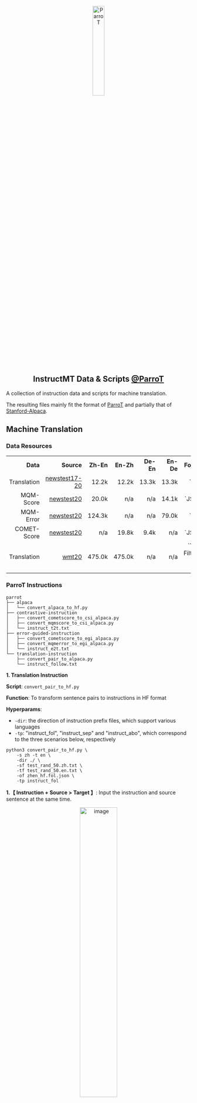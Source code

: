 <div align="center">
    <img width="25%" alt="ParroT" src="https://github.com/wxjiao/InstructMT/assets/31032829/3a19944b-d42d-45da-919b-320f1410a3a6">
    <h2>
    InstructMT Data & Scripts <a href="https://github.com/wxjiao/ParroT">@ParroT</a>
    </h2>
</div>

A collection of instruction data and scripts for machine translation.

The resulting files mainly fit the format of [ParroT](https://github.com/wxjiao/ParroT) and partially that of [Stanford-Alpaca](https://github.com/tatsu-lab/stanford_alpaca).

## Machine Translation

### Data Resources

<div align="center">
<table style="text-align:right">
  <tr>
    <th> Data </th>
    <th> Source </th>
    <th> Zh-En </th>
    <th> En-Zh </th>
    <th> De-En </th>
    <th> En-De </th>
    <th> Format </th>
  </tr>
  <tr>
    <td>Translation </td>
    <td> <a href="https://drive.google.com/drive/folders/19_kMgbH1R9VrYf72xCNDxILX5ptPct_a?usp=drive_link" >newstest17-20 </a> </td>
    <td> 12.2k </td>
    <td> 12.2k </td>
    <td> 13.3k </td>
    <td> 13.3k </td>
    <td> `TXT` </td>
  </tr>
  <tr>
    <td>MQM-Score </td>
    <td> <a href="https://drive.google.com/drive/folders/1OFmqJVtu_dhVYq-KNb478pmqdfqPNQSA?usp=drive_link" >newstest20 </a> </td>
    <td> 20.0k </td>
    <td> n/a </td>
    <td> n/a </td>
    <td> 14.1k </td>
    <td> `JSON` </td>
  </tr>
  <tr>
    <td>MQM-Error </td>
    <td> <a href="https://drive.google.com/drive/folders/18O5hZc9GVX6V5wq9PKb3hzSef0pgzkbO?usp=drive_link" >newstest20 </a> </td>
    <td> 124.3k </td>
    <td> n/a </td>
    <td> n/a </td>
    <td> 79.0k </td>
    <td> `TXT` </td>
  </tr>
  <tr>
    <td>COMET-Score </td>
    <td> <a href="https://drive.google.com/drive/folders/1wDiHYuu-vZiBnfGmzEigRpnmx2qFiFwF?usp=drive_link" >newstest20 </a> </td>
    <td> n/a </td>
    <td> 19.8k </td>
    <td> 9.4k </td>
    <td> n/a </td>
    <td> `JSON` </td>
  </tr>
  <tr>
    <td>Translation </td>
    <td> <a href="https://drive.google.com/drive/folders/1g7x0jrKlUfkEduy_gS7k7JFn7zPB7o_u?usp=drive_link" >wmt20 </a> </td>
    <td> 475.0k </td>
    <td> 475.0k </td>
    <td> n/a </td>
    <td> n/a </td>
    <td> `TXT`: Filtered from 26M </td>
  </tr>
</table>
</div>


### ParroT Instructions

```
parrot
├── alpaca
│   └── convert_alpaca_to_hf.py
├── contrastive-instruction
│   ├── convert_cometscore_to_csi_alpaca.py
│   ├── convert_mqmscore_to_csi_alpaca.py
│   └── instruct_t2t.txt
├── error-guided-instruction
│   ├── convert_cometscore_to_egi_alpaca.py
│   ├── convert_mqmerror_to_egi_alpaca.py
│   └── instruct_e2t.txt
└── translation-instruction
    ├── convert_pair_to_alpaca.py
    └── instruct_follow.txt
```

**1. Translation Instruction**




**Script**: `convert_pair_to_hf.py` 

**Function**: To transform sentence pairs to instructions in HF format 

**Hyperparams**: 
- `-dir`: the direction of instruction prefix files, which support various languages 
- `-tp`: "instruct_fol", "instruct_sep" and "instruct_abo", which correspond to the three scenarios below, respectively
```
python3 convert_pair_to_hf.py \
    -s zh -t en \
    -dir ./ \
    -sf test_rand_50.zh.txt \
    -tf test_rand_50.en.txt \
    -of zhen_hf.fol.json \
    -tp instruct_fol
```

**1.【 Instruction + Source > Target 】**: Input the instruction and source sentence at the same time.

<p align="center">
    <img width="45%" alt="image" src="https://github.com/wxjiao/InstructMT/assets/31032829/b77eb575-6f7f-4ddb-8173-4eede4c9797c">
</p>

**2.【 Instruction > Response > Source > Target 】**: Input the instruction only, then the LLMs should remind the user to input the source sentence.

<p align="center">
    <img width="45%" alt="image" src="https://github.com/wxjiao/InstructMT/assets/31032829/2bad9b55-825a-440b-934b-591042c7b6b2">
</p>

**3.【 Source > Instruction > Target 】**: Translate the last chat record.

<p align="center">
    <img width="45%" alt="image" src="https://github.com/wxjiao/InstructMT/assets/31032829/bd53e282-67d4-4347-ae98-780f14f450ef">
</p>


<details>
## General Scenarios

**Script**: `convert_alp_to_hf.py` 

**Function**: To transform Alpaca data to instructions in HF format. 

</details>
